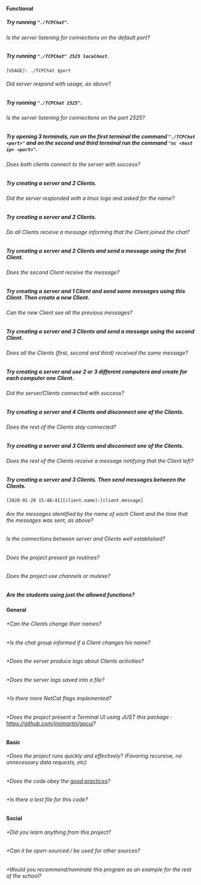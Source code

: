 #### Functional

##### Try running `"./TCPChat"`.
###### Is the server listening for connections on the default port?

##### Try running `"./TCPChat" 2525 localhost`.
```
[USAGE]: ./TCPChat $port
```
###### Did server respond with usage, as above?

##### Try running `"./TCPChat 2525"`.
###### Is the server listening for connections on the port 2525?

##### Try opening 3 terminals, run on the first terminal the command `"./TCPChat <port>"` and on the second and third terminal run the command `"nc <host ip> <port>"`.
###### Does both clients connect to the server with success?

##### Try creating a server and 2 Clients.
###### Did the server responded with a linux logo and asked for the name?

##### Try creating a server and 2 Clients.
###### Do all Clients receive a message informing that the Client joined the chat?

##### Try creating a server and 2 Clients and send a message using the first Client.
###### Does the second Client receive the message?

##### Try creating a server and 1 Client and send some messages using this Client. Then create a new Client.
###### Can the new Client see all the previous messages?

##### Try creating a server and 3 Clients and send a message using the second Client.
###### Does all the Clients (first, second and third) received the same message?

##### Try creating a server and use 2 or 3 different computers and create for each computer one Client.
###### Did the server/Clients connected with success?

##### Try creating a server and 4 Clients and disconnect one of the Clients.
###### Does the rest of the Clients stay connected?

##### Try creating a server and 3 Clients and disconnect one of the Clients.
###### Does the rest of the Clients receive a message notifying that the Client left?

##### Try creating a server and 3 Clients. Then send messages between the Clients.
```
[2020-01-20 15:48:41][client.name]:[client.message]
```
###### Are the messages identified by the name of each Client and the time that the messages was sent, as above?

###### Is the connections between server and Clients well established?

###### Does the project present go routines?

###### Does the project use channels or mutexe?

##### Are the students using just the allowed functions?

#### General

###### +Can the Clients change their names?
###### +Is the chat group informed if a Client changes his name?
###### +Does the server produce logs about Clients activities?
###### +Does the server logs saved into a file?
###### +Is there more NetCat flags implemented?
###### +Does the project present a Terminal UI using JUST this package : https://github.com/jroimartin/gocui?

#### Basic

###### +Does the project runs quickly and effectively? (Favoring recursive, no unnecessary data requests, etc)
###### +Does the code obey the [good practices](https://public.01-edu.org/subjects/good-practices.en)?
###### +Is there a test file for this code?

#### Social

###### +Did you learn anything from this project?
###### +Can it be open-sourced / be used for other sources?
###### +Would you recommend/nominate this program as an example for the rest of the school?
